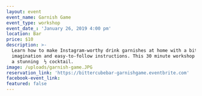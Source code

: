 ```yaml
---
layout: event
event_name: Garnish Game
event_type: workshop
event_date_: 'January 26, 2019 4:00 pm'
location: Bar
price: $10
description: >-
  Learn how to make Instagram-worthy drink garnishes at home with a bit of
  imagination and easy-to-follow instructions. This 30 minute workshop includes
  a stunning  ½ cocktail.
image: /uploads/garnish-game.JPG
reservation_link: 'https://bittercubebar-garnishgame.eventbrite.com'
facebook-event_link:
featured: false
---
```


